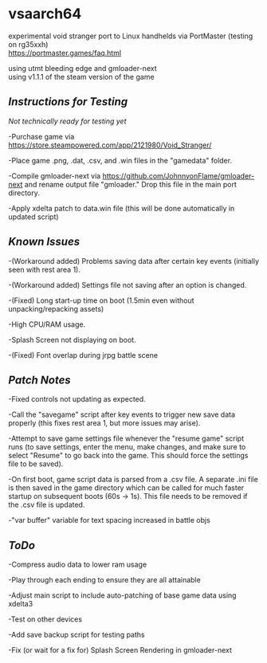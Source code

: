 # vsaarch64
experimental void stranger port to Linux handhelds via PortMaster (testing on rg35xxh)  
https://portmaster.games/faq.html  

using utmt bleeding edge and gmloader-next  
using v1.1.1 of the steam version of the game  

## *Instructions for Testing*

*Not technically ready for testing yet*

-Purchase game via https://store.steampowered.com/app/2121980/Void_Stranger/<br />

-Place game .png, .dat, .csv, and .win files in the "gamedata" folder. <br />

-Compile gmloader-next via https://github.com/JohnnyonFlame/gmloader-next and rename output file "gmloader." Drop this file in the main port directory. <br />

-Apply xdelta patch to data.win file (this will be done automatically in updated script) <br />

## *Known Issues*

-(Workaround added) Problems saving data after certain key events (initially seen with rest area 1).<br />

-(Workaround added) Settings file not saving after an option is changed. <br />

-(Fixed) Long start-up time on boot (1.5min even without unpacking/repacking assets)<br />

-High CPU/RAM usage. <br />

-Splash Screen not displaying on boot. <br />

-(Fixed) Font overlap during jrpg battle scene <br />

## *Patch Notes*

-Fixed controls not updating as expected.<br />

-Call the "savegame" script after key events to trigger new save data properly (this fixes rest area 1, but more issues may arise). <br />

-Attempt to save game settings file whenever the "resume game" script runs (to save settings, enter the menu, make changes, and make sure to select "Resume" to go back into the game. This should force the settings file to be saved).<br />

-On first boot, game script data is parsed from a .csv file. A separate .ini file is then saved in the game directory which can be called for much faster startup on subsequent boots (60s -> 1s). This file needs to be removed if the .csv file is updated. <br />

-"var buffer" variable for text spacing increased in battle objs <br />

## *ToDo*

-Compress audio data to lower ram usage <br />

-Play through each ending to ensure they are all attainable <br />

-Adjust main script to include auto-patching of base game data using xdelta3 <br />

-Test on other devices <br />

-Add save backup script for testing paths <br />

-Fix (or wait for a fix for) Splash Screen Rendering in gmloader-next <br />
